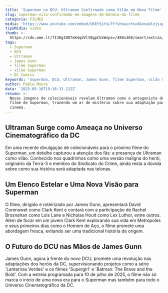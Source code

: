 ```yaml
---
title: 'Superman no DCU: Ultraman Confirmado como Vilão em Novo Filme'
slug: superman-vilo-confirmado-em-imagens-de-boneco-do-filme
categoria: FILMES
midia: 'https://www.youtube.com/embed/UKEt5iYsLFY?showinfo=0&enablejsapi=1'
tipoMidia: video
thumb: >-
  https://cdn.ome.lt/fI30gtDDTeK4qdVltBgpCUxWnps=/480x360/smart/extras/conteudos/Captura_de_tela_2025-05-16_160943.png
tags:
  - Superman
  - DCU
  - Ultraman
  - James Gunn
  - filme Superman
  - vilão Superman
  - DC Comics
keywords: 'Superman, DCU, Ultraman, James Gunn, filme Superman, vilão Superman, DC Comics'
author: Pablo Moura
data: '2025-05-16T19:16:31.212Z'
resumo: >-
  Novas imagens de colecionáveis revelam Ultraman como o antagonista do próximo
  filme de Superman, trazendo um ar de mistério sobre sua adaptação para o
  cinema.
---
```


## Ultraman Surge como Ameaça no Universo Cinematográfico da DC

<blockquote class="twitter-tweet"><a href="https://twitter.com/user/status/1923126937746071693"></a></blockquote>

Em uma recente divulgação de colecionáveis para o próximo filme do Superman, um detalhe capturou a atenção dos fãs: a presença de Ultraman como vilão. Conhecido nos quadrinhos como uma versão maligna do herói, originário da Terra-3 e membro do Sindicato do Crime, ainda resta a dúvida sobre como sua história será adaptada nas telonas.

## Um Elenco Estelar e Uma Nova Visão para Superman

O filme, dirigido e roteirizado por James Gunn, apresentará David Corenswet como Clark Kent e contará com a participação de Rachel Brosnahan como Lois Lane e Nicholas Hoult como Lex Luthor, entre outros. Além de focar em um jovem Clark Kent explorando sua vida em Metrópoles e seus primeiros dias como o Homem de Aço, o filme promete uma abordagem fresca, evitando ser uma tradicional história de origem.

## O Futuro do DCU nas Mãos de James Gunn

James Gunn, agora à frente do novo DCU, promete uma revolução nas adaptações dos heróis da DC, supervisionando projetos como a série 'Lanternas Verdes' e os filmes 'Supergirl' e 'Batman: The Brave and the Bold'. Com a estreia programada para 10 de julho de 2025, o filme não só marca o início de uma nova era para o Superman mas também para todo o Universo Cinematográfico da DC.

